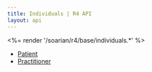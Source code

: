 ```yaml
---
title: Individuals | R4 API
layout: api
---
```


<%= render '/soarian/r4/base/individuals.*' %>

* [Patient](/soarian/r4/base/individuals/patient)
* [Practitioner](/soarian/r4/base/individuals/practitioner)